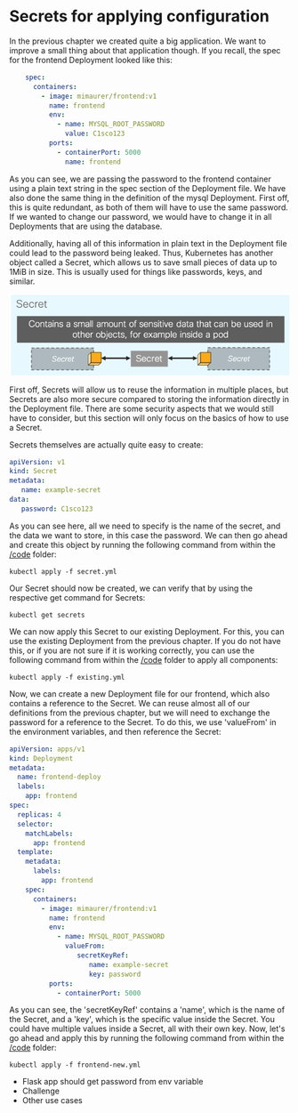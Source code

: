 # Secrets for applying configuration

In the previous chapter we created quite a big application. We want to improve a small thing about that application though. If you recall, the spec for the frontend Deployment looked like this:

```yaml
    spec:
      containers:
        - image: mimaurer/frontend:v1
          name: frontend
          env:
            - name: MYSQL_ROOT_PASSWORD
              value: C1sco123
          ports:
            - containerPort: 5000
              name: frontend
```

As you can see, we are passing the password to the frontend container using a plain text string in the spec section of the Deployment file. We have also done the same thing in the definition of the mysql Deployment. First off, this is quite redundant, as both of them will have to use the same password. If we wanted to change our password, we would have to change it in all Deployments that are using the database.

Additionally, having all of this information in plain text in the Deployment file could lead to the password being leaked. Thus, Kubernetes has another object called a Secret, which allows us to save small pieces of data up to 1MiB in size. This is usually used for things like passwords, keys, and similar.

![Secrets](img/secrets.png?raw=true "Secrets")

First off, Secrets will allow us to reuse the information in multiple places, but Secrets are also more secure compared to storing the information directly in the Deployment file. There are some security aspects that we would still have to consider, but this section will only focus on the basics of how to use a Secret.

Secrets themselves are actually quite easy to create:

```yaml
apiVersion: v1
kind: Secret
metadata:
   name: example-secret
data:
   password: C1sco123
```

As you can see here, all we need to specify is the name of the secret, and the data we want to store, in this case the password. We can then go ahead and create this object by running the following command from within the [/code](code/ "/code") folder:

```
kubectl apply -f secret.yml 
```

Our Secret should now be created, we can verify that by using the respective get command for Secrets:

```
kubectl get secrets 
```

We can now apply this Secret to our existing Deployment. For this, you can use the existing Deployment from the previous chapter. If you do not have this, or if you are not sure if it is working correctly, you can use the following command from within the [/code](code/ "/code") folder to apply all components:

```
kubectl apply -f existing.yml 
```

Now, we can create a new Deployment file for our frontend, which also contains a reference to the Secret. We can reuse almost all of our definitions from the previous chapter, but we will need to exchange the password for a reference to the Secret. To do this, we use 'valueFrom' in the environment variables, and then reference the Secret:

```yaml
apiVersion: apps/v1
kind: Deployment
metadata:
  name: frontend-deploy
  labels:
    app: frontend
spec:
  replicas: 4
  selector:
    matchLabels:
      app: frontend
  template:
    metadata:
      labels:
        app: frontend
    spec:
      containers:
        - image: mimaurer/frontend:v1
          name: frontend
          env:
            - name: MYSQL_ROOT_PASSWORD
              valueFrom:
                 secretKeyRef:
                    name: example-secret
                    key: password
          ports:
            - containerPort: 5000
```

As you can see, the 'secretKeyRef' contains a 'name', which is the name of the Secret, and a 'key', which is the specific value inside the Secret. You could have multiple values inside a Secret, all with their own key. Now, let's go ahead and apply this by running the following command from within the [/code](code/ "/code") folder:

```
kubectl apply -f frontend-new.yml 
```

- Flask app should get password from env variable
- Challenge
- Other use cases
